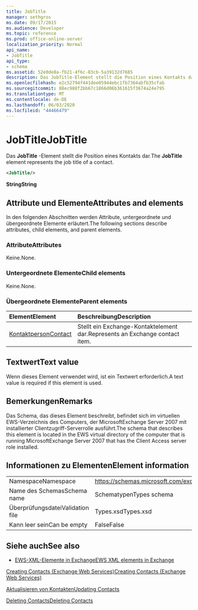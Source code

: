 ```yaml
---
title: JobTitle
manager: sethgros
ms.date: 09/17/2015
ms.audience: Developer
ms.topic: reference
ms.prod: office-online-server
localization_priority: Normal
api_name:
- JobTitle
api_type:
- schema
ms.assetid: 52e0de8a-fb21-4f6c-83cb-5a39132d7685
description: Das JobTitle-Element stellt die Position eines Kontakts dar.
ms.openlocfilehash: e2c52794f441dee05944ebc1fb7364abfb35cfab
ms.sourcegitcommit: 88ec988f2bb67c1866d06b361615f3674a24e795
ms.translationtype: MT
ms.contentlocale: de-DE
ms.lasthandoff: 06/03/2020
ms.locfileid: "44466479"
---
```

# <a name="jobtitle"></a><span data-ttu-id="7e582-103">JobTitle</span><span class="sxs-lookup"><span data-stu-id="7e582-103">JobTitle</span></span>

<span data-ttu-id="7e582-104">Das **JobTitle** -Element stellt die Position eines Kontakts dar.</span><span class="sxs-lookup"><span data-stu-id="7e582-104">The **JobTitle** element represents the job title of a contact.</span></span> 
  
```xml
<JobTitle/>
```

 <span data-ttu-id="7e582-105">**String**</span><span class="sxs-lookup"><span data-stu-id="7e582-105">**String**</span></span>
## <a name="attributes-and-elements"></a><span data-ttu-id="7e582-106">Attribute und Elemente</span><span class="sxs-lookup"><span data-stu-id="7e582-106">Attributes and elements</span></span>

<span data-ttu-id="7e582-107">In den folgenden Abschnitten werden Attribute, untergeordnete und übergeordnete Elemente erläutert.</span><span class="sxs-lookup"><span data-stu-id="7e582-107">The following sections describe attributes, child elements, and parent elements.</span></span>
  
### <a name="attributes"></a><span data-ttu-id="7e582-108">Attribute</span><span class="sxs-lookup"><span data-stu-id="7e582-108">Attributes</span></span>

<span data-ttu-id="7e582-109">Keine.</span><span class="sxs-lookup"><span data-stu-id="7e582-109">None.</span></span>
  
### <a name="child-elements"></a><span data-ttu-id="7e582-110">Untergeordnete Elemente</span><span class="sxs-lookup"><span data-stu-id="7e582-110">Child elements</span></span>

<span data-ttu-id="7e582-111">Keine.</span><span class="sxs-lookup"><span data-stu-id="7e582-111">None.</span></span>
  
### <a name="parent-elements"></a><span data-ttu-id="7e582-112">Übergeordnete Elemente</span><span class="sxs-lookup"><span data-stu-id="7e582-112">Parent elements</span></span>

|<span data-ttu-id="7e582-113">**Element**</span><span class="sxs-lookup"><span data-stu-id="7e582-113">**Element**</span></span>|<span data-ttu-id="7e582-114">**Beschreibung**</span><span class="sxs-lookup"><span data-stu-id="7e582-114">**Description**</span></span>|
|:-----|:-----|
|[<span data-ttu-id="7e582-115">Kontaktperson</span><span class="sxs-lookup"><span data-stu-id="7e582-115">Contact</span></span>](contact.md) <br/> |<span data-ttu-id="7e582-116">Stellt ein Exchange-Kontaktelement dar.</span><span class="sxs-lookup"><span data-stu-id="7e582-116">Represents an Exchange contact item.</span></span>  <br/> |
   
## <a name="text-value"></a><span data-ttu-id="7e582-117">Textwert</span><span class="sxs-lookup"><span data-stu-id="7e582-117">Text value</span></span>

<span data-ttu-id="7e582-118">Wenn dieses Element verwendet wird, ist ein Textwert erforderlich.</span><span class="sxs-lookup"><span data-stu-id="7e582-118">A text value is required if this element is used.</span></span>
  
## <a name="remarks"></a><span data-ttu-id="7e582-119">Bemerkungen</span><span class="sxs-lookup"><span data-stu-id="7e582-119">Remarks</span></span>

<span data-ttu-id="7e582-120">Das Schema, das dieses Element beschreibt, befindet sich im virtuellen EWS-Verzeichnis des Computers, der MicrosoftExchange Server 2007 mit installierter Clientzugriff-Serverrolle ausführt.</span><span class="sxs-lookup"><span data-stu-id="7e582-120">The schema that describes this element is located in the EWS virtual directory of the computer that is running MicrosoftExchange Server 2007 that has the Client Access server role installed.</span></span>
  
## <a name="element-information"></a><span data-ttu-id="7e582-121">Informationen zu Elementen</span><span class="sxs-lookup"><span data-stu-id="7e582-121">Element information</span></span>

|||
|:-----|:-----|
|<span data-ttu-id="7e582-122">Namespace</span><span class="sxs-lookup"><span data-stu-id="7e582-122">Namespace</span></span>  <br/> |https://schemas.microsoft.com/exchange/services/2006/types  <br/> |
|<span data-ttu-id="7e582-123">Name des Schemas</span><span class="sxs-lookup"><span data-stu-id="7e582-123">Schema name</span></span>  <br/> |<span data-ttu-id="7e582-124">Schematypen</span><span class="sxs-lookup"><span data-stu-id="7e582-124">Types schema</span></span>  <br/> |
|<span data-ttu-id="7e582-125">Überprüfungsdatei</span><span class="sxs-lookup"><span data-stu-id="7e582-125">Validation file</span></span>  <br/> |<span data-ttu-id="7e582-126">Types.xsd</span><span class="sxs-lookup"><span data-stu-id="7e582-126">Types.xsd</span></span>  <br/> |
|<span data-ttu-id="7e582-127">Kann leer sein</span><span class="sxs-lookup"><span data-stu-id="7e582-127">Can be empty</span></span>  <br/> |<span data-ttu-id="7e582-128">False</span><span class="sxs-lookup"><span data-stu-id="7e582-128">False</span></span>  <br/> |
   
## <a name="see-also"></a><span data-ttu-id="7e582-129">Siehe auch</span><span class="sxs-lookup"><span data-stu-id="7e582-129">See also</span></span>



- [<span data-ttu-id="7e582-130">EWS-XML-Elemente in Exchange</span><span class="sxs-lookup"><span data-stu-id="7e582-130">EWS XML elements in Exchange</span></span>](ews-xml-elements-in-exchange.md)


[<span data-ttu-id="7e582-131">Creating Contacts (Exchange Web Services)</span><span class="sxs-lookup"><span data-stu-id="7e582-131">Creating Contacts (Exchange Web Services)</span></span>](https://msdn.microsoft.com/library/4845917e-70d1-481c-bbd7-011ec6571789%28Office.15%29.aspx)
  
[<span data-ttu-id="7e582-132">Aktualisieren von Kontakten</span><span class="sxs-lookup"><span data-stu-id="7e582-132">Updating Contacts</span></span>](https://msdn.microsoft.com/library/9a865953-b94a-4229-b632-2dee433314be%28Office.15%29.aspx)
  
[<span data-ttu-id="7e582-133">Deleting Contacts</span><span class="sxs-lookup"><span data-stu-id="7e582-133">Deleting Contacts</span></span>](https://msdn.microsoft.com/library/fcc3dc84-cd3e-455e-a1a7-ae6921c9b588%28Office.15%29.aspx)

